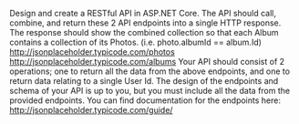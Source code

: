Design and create a RESTful API in ASP.NET Core. The API should call, combine, and return these 2 API endpoints into a single HTTP response. The response should show the combined collection so that each Album contains a collection of its Photos. (i.e. photo.albumId == album.Id)
http://jsonplaceholder.typicode.com/photos
http://jsonplaceholder.typicode.com/albums
Your API should consist of 2 operations; one to return all the data from the above endpoints, and one to return data relating to a single User Id. The design of the endpoints and schema of your API is up to you, but you must include all the data from the provided endpoints. You can find documentation for the endpoints here: http://jsonplaceholder.typicode.com/guide/ 
